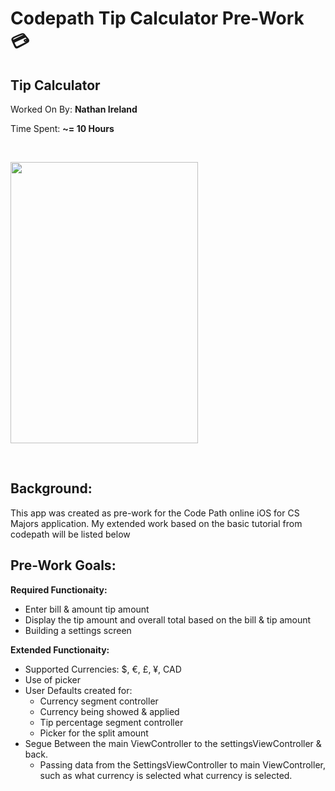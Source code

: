 # Codepath Tip Calculator Pre-Work 💳

## Tip Calculator

Worked On By: **Nathan Ireland**

<p> </p>

Time Spent: **~= 10 Hours**

&nbsp;

<kbd>
    <img src='public/TipCalc.gif' width="300" height="450" >
</kbd>  

&nbsp;
&nbsp;

## Background:

<p>This app was created as pre-work for the Code Path online iOS for CS Majors application. My extended work based on the basic tutorial from codepath will be listed below</p>

## Pre-Work Goals:

**Required Functionaity:**

+ Enter bill & amount tip amount
+ Display the tip amount and overall total based on the bill & tip amount
+ Building a settings screen

**Extended Functionaity:**
+ Supported Currencies: $, €, £, ¥, CAD
+ Use of picker
+ User Defaults created for:
  + Currency segment controller
  + Currency being showed & applied
  + Tip percentage segment controller 
  + Picker for the split amount
+ Segue Between the main ViewController to the settingsViewController & back.
  + Passing data from the SettingsViewController to main ViewController, such as what currency is selected what currency is selected. 